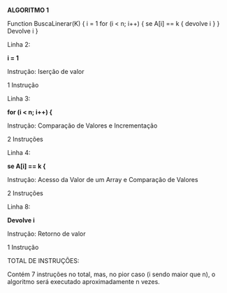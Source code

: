 <b>ALGORITMO 1</b>

  Function BuscaLinerar(K) {
     i = 1
     for (i < n; i++) {
         se A[i] == k {
            devolve i
         }
     }
     Devolve i
       }


<n1>Linha 2:</n1>

 <b>i = 1</b>

Instrução: Iserção de valor

1 Instrução


<n1>Linha 3:</n1>

<b>for (i < n; i++) {</b>

Instrução: Comparação de Valores e Incrementação

2 Instruções


<n1>Linha 4:</n1>

<b>se A[i] == k {</b>

Instrução: Acesso da Valor de um Array e Comparação de Valores

2 Instruções


<n1>Linha 8:</n1>

<b>Devolve i</b>

Instrução: Retorno de valor

1 Instrução

TOTAL DE INSTRUÇÕES:

Contém 7 instruções no total, mas, no pior caso (i sendo maior que n), o algoritmo será executado aproximadamente n vezes.
